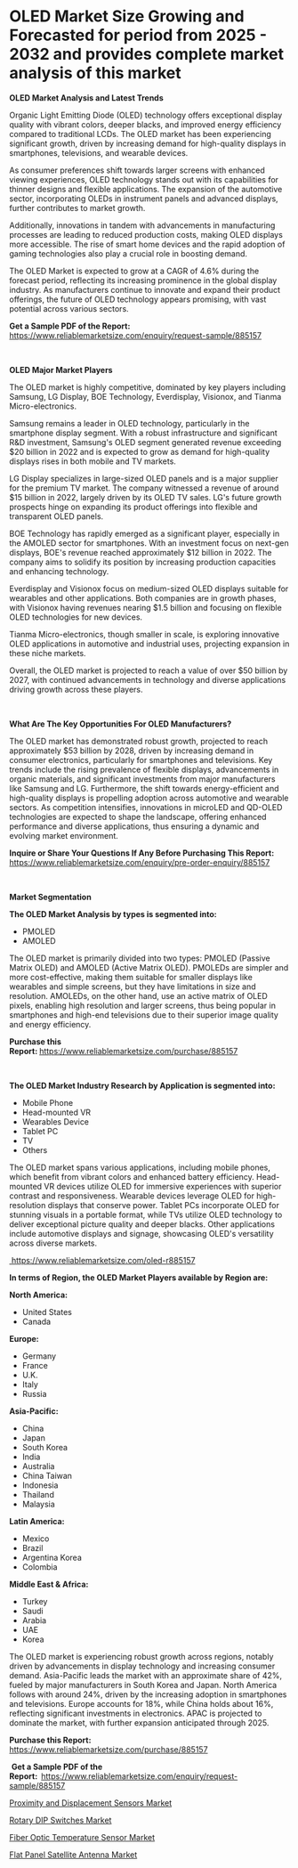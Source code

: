 <p><h1>OLED Market Size Growing and Forecasted for period from 2025 - 2032 and provides complete market analysis of this market</h1></p><p><strong>OLED Market Analysis and Latest Trends</strong></p>
<p><p>Organic Light Emitting Diode (OLED) technology offers exceptional display quality with vibrant colors, deeper blacks, and improved energy efficiency compared to traditional LCDs. The OLED market has been experiencing significant growth, driven by increasing demand for high-quality displays in smartphones, televisions, and wearable devices. </p><p>As consumer preferences shift towards larger screens with enhanced viewing experiences, OLED technology stands out with its capabilities for thinner designs and flexible applications. The expansion of the automotive sector, incorporating OLEDs in instrument panels and advanced displays, further contributes to market growth. </p><p>Additionally, innovations in tandem with advancements in manufacturing processes are leading to reduced production costs, making OLED displays more accessible. The rise of smart home devices and the rapid adoption of gaming technologies also play a crucial role in boosting demand. </p><p>The OLED Market is expected to grow at a CAGR of 4.6% during the forecast period, reflecting its increasing prominence in the global display industry. As manufacturers continue to innovate and expand their product offerings, the future of OLED technology appears promising, with vast potential across various sectors.</p></p>
<p><strong>Get a Sample PDF of the Report:&nbsp;</strong> <a href="https://www.reliablemarketsize.com/enquiry/request-sample/885157?utm_campaign=1991&utm_medium=2&utm_source=Github&utm_content=ia&utm_term=06042025&utm_id=oled">https://www.reliablemarketsize.com/enquiry/request-sample/885157</a></p>
<p>&nbsp;</p>
<p><strong>OLED Major Market Players</strong></p>
<p><p>The OLED market is highly competitive, dominated by key players including Samsung, LG Display, BOE Technology, Everdisplay, Visionox, and Tianma Micro-electronics. </p><p>Samsung remains a leader in OLED technology, particularly in the smartphone display segment. With a robust infrastructure and significant R&D investment, Samsung's OLED segment generated revenue exceeding $20 billion in 2022 and is expected to grow as demand for high-quality displays rises in both mobile and TV markets.</p><p>LG Display specializes in large-sized OLED panels and is a major supplier for the premium TV market. The company witnessed a revenue of around $15 billion in 2022, largely driven by its OLED TV sales. LG's future growth prospects hinge on expanding its product offerings into flexible and transparent OLED panels.</p><p>BOE Technology has rapidly emerged as a significant player, especially in the AMOLED sector for smartphones. With an investment focus on next-gen displays, BOE's revenue reached approximately $12 billion in 2022. The company aims to solidify its position by increasing production capacities and enhancing technology.</p><p>Everdisplay and Visionox focus on medium-sized OLED displays suitable for wearables and other applications. Both companies are in growth phases, with Visionox having revenues nearing $1.5 billion and focusing on flexible OLED technologies for new devices. </p><p>Tianma Micro-electronics, though smaller in scale, is exploring innovative OLED applications in automotive and industrial uses, projecting expansion in these niche markets.</p><p>Overall, the OLED market is projected to reach a value of over $50 billion by 2027, with continued advancements in technology and diverse applications driving growth across these players.</p></p>
<p>&nbsp;</p>
<p><strong>What Are The Key Opportunities For OLED Manufacturers?</strong></p>
<p><p>The OLED market has demonstrated robust growth, projected to reach approximately $53 billion by 2028, driven by increasing demand in consumer electronics, particularly for smartphones and televisions. Key trends include the rising prevalence of flexible displays, advancements in organic materials, and significant investments from major manufacturers like Samsung and LG. Furthermore, the shift towards energy-efficient and high-quality displays is propelling adoption across automotive and wearable sectors. As competition intensifies, innovations in microLED and QD-OLED technologies are expected to shape the landscape, offering enhanced performance and diverse applications, thus ensuring a dynamic and evolving market environment.</p></p>
<p><strong>Inquire or Share Your Questions If Any Before Purchasing This Report:</strong> <a href="https://www.reliablemarketsize.com/enquiry/pre-order-enquiry/885157?utm_campaign=1991&utm_medium=2&utm_source=Github&utm_content=ia&utm_term=06042025&utm_id=oled">https://www.reliablemarketsize.com/enquiry/pre-order-enquiry/885157</a></p>
<p>&nbsp;</p>
<p><strong>Market Segmentation</strong></p>
<p><strong>The OLED Market Analysis by types is segmented into:</strong></p>
<p><ul><li>PMOLED</li><li>AMOLED</li></ul></p>
<p><p>The OLED market is primarily divided into two types: PMOLED (Passive Matrix OLED) and AMOLED (Active Matrix OLED). PMOLEDs are simpler and more cost-effective, making them suitable for smaller displays like wearables and simple screens, but they have limitations in size and resolution. AMOLEDs, on the other hand, use an active matrix of OLED pixels, enabling high resolution and larger screens, thus being popular in smartphones and high-end televisions due to their superior image quality and energy efficiency.</p></p>
<p><strong>Purchase this Report:&nbsp;</strong><a href="https://www.reliablemarketsize.com/purchase/885157?utm_campaign=1991&utm_medium=2&utm_source=Github&utm_content=ia&utm_term=06042025&utm_id=oled">https://www.reliablemarketsize.com/purchase/885157</a></p>
<p>&nbsp;</p>
<p><strong>The OLED Market Industry Research by Application is segmented into:</strong></p>
<p><ul><li>Mobile Phone</li><li>Head-mounted VR</li><li>Wearables Device</li><li>Tablet PC</li><li>TV</li><li>Others</li></ul></p>
<p><p>The OLED market spans various applications, including mobile phones, which benefit from vibrant colors and enhanced battery efficiency. Head-mounted VR devices utilize OLED for immersive experiences with superior contrast and responsiveness. Wearable devices leverage OLED for high-resolution displays that conserve power. Tablet PCs incorporate OLED for stunning visuals in a portable format, while TVs utilize OLED technology to deliver exceptional picture quality and deeper blacks. Other applications include automotive displays and signage, showcasing OLED's versatility across diverse markets.</p></p>
<p><a href="https://www.reliablemarketsize.com/oled-r885157?utm_campaign=1991&utm_medium=2&utm_source=Github&utm_content=ia&utm_term=06042025&utm_id=oled">&nbsp;https://www.reliablemarketsize.com/oled-r885157</a></p>
<p><strong>In terms of Region, the OLED Market Players available by Region are:</strong></p>
<p>
    <p> <strong> North America: </strong>
        <ul>
            <li>United States</li>
            <li>Canada</li>
        </ul>
        </p> 
    <p> <strong> Europe: </strong>
        <ul>
            <li>Germany</li>
            <li>France</li>
            <li>U.K.</li>
            <li>Italy</li>
            <li>Russia</li>
        </ul>
        </p> 
    <p> <strong> Asia-Pacific: </strong>
        <ul>
            <li>China</li>
            <li>Japan</li>
            <li>South Korea</li>
            <li>India</li>
            <li>Australia</li>
            <li>China Taiwan</li>
            <li>Indonesia</li>
            <li>Thailand</li>
            <li>Malaysia</li>
        </ul>
        </p> 
    <p> <strong> Latin America: </strong>
        <ul>
            <li>Mexico</li>
            <li>Brazil</li>
            <li>Argentina Korea</li>
            <li>Colombia</li>
        </ul>
        </p> 
    <p> <strong> Middle East & Africa: </strong>
        <ul>
            <li>Turkey</li>
            <li>Saudi</li>
            <li>Arabia</li>
            <li>UAE</li>
            <li>Korea</li>
        </ul>
    </p>
    </p>
<p><p>The OLED market is experiencing robust growth across regions, notably driven by advancements in display technology and increasing consumer demand. Asia-Pacific leads the market with an approximate share of 42%, fueled by major manufacturers in South Korea and Japan. North America follows with around 24%, driven by the increasing adoption in smartphones and televisions. Europe accounts for 18%, while China holds about 16%, reflecting significant investments in electronics. APAC is projected to dominate the market, with further expansion anticipated through 2025.</p></p>
<p><strong>Purchase this Report: </strong><a href="https://www.reliablemarketsize.com/purchase/885157?utm_campaign=1991&utm_medium=2&utm_source=Github&utm_content=ia&utm_term=06042025&utm_id=oled">https://www.reliablemarketsize.com/purchase/885157</a></p>
<p>&nbsp;<strong>Get a Sample PDF of the Report:&nbsp;&nbsp;</strong><a href="https://www.reliablemarketsize.com/enquiry/request-sample/885157?utm_campaign=1991&utm_medium=2&utm_source=Github&utm_content=ia&utm_term=06042025&utm_id=oled">https://www.reliablemarketsize.com/enquiry/request-sample/885157</a></p>
<p><strong></strong></p>
<p><p><a href="https://github.com/gfellcincot4/Market-Research-Report-List-1/blob/main/proximity-and-displacement-sensors-market.md?utm_campaign=1991&utm_medium=2&utm_source=Github&utm_content=ia&utm_term=06042025&utm_id=oled">Proximity and Displacement Sensors Market</a></p><p><a href="https://github.com/YashRP12/Market-Research-Report-List-7/blob/main/rotary-dip-switches-market.md?utm_campaign=1991&utm_medium=2&utm_source=Github&utm_content=ia&utm_term=06042025&utm_id=oled">Rotary DIP Switches Market</a></p><p><a href="https://github.com/countpapajwp/Market-Research-Report-List-1/blob/main/fiber-optic-temperature-sensor-market.md?utm_campaign=1991&utm_medium=2&utm_source=Github&utm_content=ia&utm_term=06042025&utm_id=oled">Fiber Optic Temperature Sensor Market</a></p><p><a href="https://github.com/fallalenoswG/Market-Research-Report-List-1/blob/main/flat-panel-satellite-antenna-market.md?utm_campaign=1991&utm_medium=2&utm_source=Github&utm_content=ia&utm_term=06042025&utm_id=oled">Flat Panel Satellite Antenna Market</a></p></p>